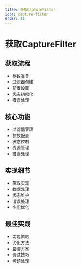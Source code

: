 ```yaml
---
title: 获取CaptureFilter
icon: capture-filter
order: 11
---
```


# 获取CaptureFilter

## 获取流程
- 参数准备
- 过滤器创建
- 配置设置
- 状态初始化
- 错误处理

## 核心功能
- 过滤器管理
- 参数配置
- 状态控制
- 资源管理
- 错误处理

## 实现细节
- 获取实现
- 数据处理
- 状态维护
- 错误处理
- 性能优化

## 最佳实践
- 实现策略
- 优化方法
- 监控方案
- 调试技巧
- 问题处理
